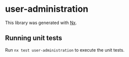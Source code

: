 # user-administration

This library was generated with [Nx](https://nx.dev).

## Running unit tests

Run `nx test user-administration` to execute the unit tests.
